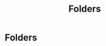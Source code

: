 ﻿---
uid: folders
locale: en
title: Folders
dnneditions: DNN Platform, Evoq Content,Evoq Engage
dnnversion: 09.02.00
related-topics: 
---

# Folders
